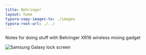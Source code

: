 ```yaml
---
title: Behringer
layout: home
typora-copy-images-to: ./images
typora-root-url: ./../
---
```

Notes for doing stuff with Behringer XR16 wireless mixing gadget

![Samsung Galaxy lock screen](samsung-galaxy-lock-screen.jpg)